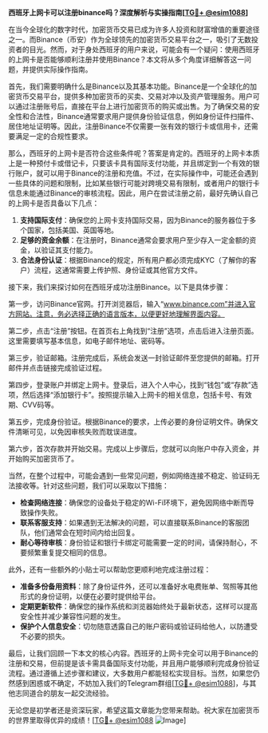 **西班牙上网卡可以注册binance吗？深度解析与实操指南[[TG💪+ @esim1088](https://t.me/s/esim1088)]**

在当今全球化的数字时代，加密货币交易已成为许多人投资和财富增值的重要途径之一。而Binance（币安）作为全球领先的加密货币交易平台之一，吸引了无数投资者的目光。然而，对于身处西班牙的用户来说，可能会有一个疑问：使用西班牙的上网卡是否能够顺利注册并使用Binance？本文将从多个角度详细解答这一问题，并提供实际操作指南。

首先，我们需要明确什么是Binance以及其基本功能。Binance是一个全球化的加密货币交易平台，提供多种加密货币的买卖、交易对冲以及资产管理服务。用户可以通过注册账号后，直接在平台上进行加密货币的购买或出售。为了确保交易的安全性和合法性，Binance通常要求用户提供身份验证信息，例如身份证件扫描件、居住地址证明等。因此，注册Binance不仅需要一张有效的银行卡或信用卡，还需要满足一定的合规性要求。

那么，西班牙的上网卡是否符合这些条件呢？答案是肯定的。西班牙的上网卡本质上是一种预付卡或借记卡，只要该卡具有国际支付功能，并且绑定到一个有效的银行账户，就可以用于Binance的注册和充值。不过，在实际操作中，可能还会遇到一些具体的问题和限制，比如某些银行可能对跨境交易有限制，或者用户的银行卡信息未能通过Binance的审核流程。因此，用户在尝试注册之前，最好先确认自己的上网卡是否具备以下几点：

1. **支持国际支付**：确保您的上网卡支持国际交易，因为Binance的服务器位于多个国家，包括美国、英国等地。
2. **足够的资金余额**：在注册时，Binance通常会要求用户至少存入一定金额的资金，以验证其支付能力。
3. **合法身份认证**：根据Binance的规定，所有用户都必须完成KYC（了解你的客户）流程，这通常需要上传护照、身份证或其他官方文件。

接下来，我们来探讨如何在西班牙成功注册Binance。以下是具体步骤：

第一步，访问Binance官网。打开浏览器后，输入“www.binance.com”并进入官方网站。注意，务必选择正确的语言版本，以便更好地理解界面内容。

第二步，点击“注册”按钮。在首页右上角找到“注册”选项，点击后进入注册页面。这里需要填写基本信息，如电子邮件地址、密码等。

第三步，验证邮箱。注册完成后，系统会发送一封验证邮件至您提供的邮箱。打开邮件并点击链接完成验证过程。

第四步，登录账户并绑定上网卡。登录后，进入个人中心，找到“钱包”或“存款”选项，然后选择“添加银行卡”。按照提示输入上网卡的相关信息，包括卡号、有效期、CVV码等。

第五步，完成身份验证。根据Binance的要求，上传必要的身份证明文件。确保文件清晰可见，以免因审核失败而耽误进度。

第六步，首次存款并开始交易。完成以上步骤后，您就可以向账户中存入资金，并开始购买加密货币了。

当然，在整个过程中，可能会遇到一些常见问题，例如网络连接不稳定、验证码无法接收等。针对这些问题，我们可以采取以下措施：

- **检查网络连接**：确保您的设备处于稳定的Wi-Fi环境下，避免因网络中断而导致操作失败。
- **联系客服支持**：如果遇到无法解决的问题，可以直接联系Binance的客服团队，他们通常会在短时间内给出回复。
- **耐心等待审核**：身份验证和银行卡绑定可能需要一定的时间，请保持耐心，不要频繁重复提交相同的信息。

此外，还有一些额外的小贴士可以帮助您更顺利地完成注册过程：

- **准备多份备用资料**：除了身份证件外，还可以准备好水电费账单、驾照等其他形式的身份证明，以便在必要时提供给平台。
- **定期更新软件**：确保您的操作系统和浏览器始终处于最新状态，这样可以提高安全性并减少兼容性问题的发生。
- **保护个人信息安全**：切勿随意透露自己的账户密码或验证码给他人，以防遭受不必要的损失。

最后，让我们回顾一下本文的核心内容。西班牙的上网卡完全可以用于Binance的注册和交易，但前提是该卡需具备国际支付功能，并且用户能够顺利完成身份验证流程。通过遵循上述步骤和建议，大多数用户都能轻松实现目标。当然，如果您仍然感到困惑或不确定，不妨加入我们的Telegram群组[[TG💪+ @esim1088](https://t.me/s/esim1088)]，与其他志同道合的朋友一起交流经验。

无论您是初学者还是资深玩家，希望这篇文章能为您带来帮助。祝大家在加密货币的世界里取得优异的成绩！[[TG💪+ @esim1088](https://t.me/s/esim1088) ![Image](https://i.postimg.cc/4NQfJmqS/Snipaste-2025-05-13-00-14-12.png)]